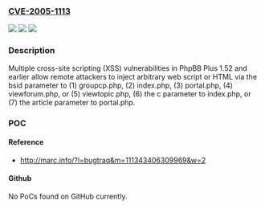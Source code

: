 ### [CVE-2005-1113](https://cve.mitre.org/cgi-bin/cvename.cgi?name=CVE-2005-1113)
![](https://img.shields.io/static/v1?label=Product&message=n%2Fa&color=blue)
![](https://img.shields.io/static/v1?label=Version&message=n%2Fa&color=blue)
![](https://img.shields.io/static/v1?label=Vulnerability&message=n%2Fa&color=brighgreen)

### Description

Multiple cross-site scripting (XSS) vulnerabilities in PhpBB Plus 1.52 and earlier allow remote attackers to inject arbitrary web script or HTML via the bsid parameter to (1) groupcp.php, (2) index.php, (3) portal.php, (4) viewforum.php, or (5) viewtopic.php, (6) the c parameter to index.php, or (7) the article parameter to portal.php.

### POC

#### Reference
- http://marc.info/?l=bugtraq&m=111343406309969&w=2

#### Github
No PoCs found on GitHub currently.

